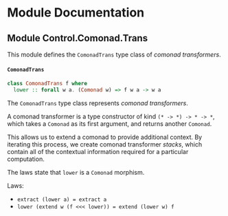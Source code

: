 # Module Documentation

## Module Control.Comonad.Trans


This module defines the `ComonadTrans` type class of _comonad transformers_.

#### `ComonadTrans`

``` purescript
class ComonadTrans f where
  lower :: forall w a. (Comonad w) => f w a -> w a
```

The `ComonadTrans` type class represents _comonad transformers_.

A comonad transformer is a type constructor of kind `(* -> *) -> * -> *`, which
takes a `Comonad` as its first argument, and returns another `Comonad`.

This allows us to extend a comonad to provide additional context. By iterating this
process, we create comonad transformer _stacks_, which contain all of the contextual information
required for a particular computation.

The laws state that `lower` is a `Comonad` morphism.

Laws:

- `extract (lower a) = extract a`
- `lower (extend w (f <<< lower)) = extend (lower w) f`